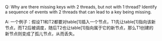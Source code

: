 Q: Why are there missing keys with 2 threads, but not with 1 thread? Identify a sequence of events with 2 threads that can lead to a key being missing.

A: 一个例子：假设T1和T2都要对table[1]插入一个节点，T1先让table[1]指向该新节点，而T2后被调度，随后T2也让table[1]指向属于它的新节点，那么T1创建的新节点则变成了孤儿节点，从而丢失。
